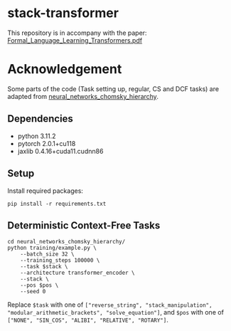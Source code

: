 # stack-transformer
This repository is in accompany with the paper: [Formal_Language_Learning_Transformers.pdf](Formal_Language_Learning_Transformers.pdf)
# Acknowledgement
Some parts of the code (Task setting up, regular, CS and DCF tasks) are adapted from [neural_networks_chomsky_hierarchy](https://github.com/google-deepmind/neural_networks_chomsky_hierarchy/tree/main).
## Dependencies
- python 3.11.2
- pytorch 2.0.1+cu118
- jaxlib 0.4.16+cuda11.cudnn86
## Setup
Install required packages:
```
pip install -r requirements.txt
```

## Deterministic Context-Free Tasks
```
cd neural_networks_chomsky_hierarchy/
python training/example.py \
    --batch_size 32 \
    --training_steps 100000 \
    --task $stack \
    --architecture transformer_encoder \
    --stack \
    --pos $pos \
    --seed 0
```
Replace `$task` with one of `["reverse_string", "stack_manipulation", "modular_arithmetic_brackets", "solve_equation"]`,
and `$pos` with one of `["NONE", "SIN_COS", "ALIBI", "RELATIVE", "ROTARY"]`.

